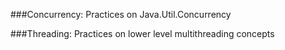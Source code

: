 ###Concurrency:
Practices on Java.Util.Concurrency

###Threading: 
Practices on lower level multithreading concepts
